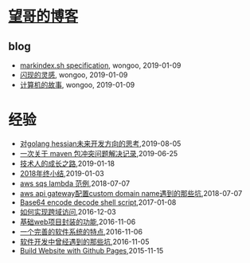 # [望哥的博客](http://blog.sisopipo.com)

## blog
* [markindex.sh specification](/markindex), wongoo, 2019-01-09
* [闪现的灵感](/flash-idea), wongoo, 2019-01-09
* [计算机的故事](/cs-stories), wongoo, 2019-01-09
# 经验
* [对golang hessian未来开发方向的思考](/2019/2019-08-05-hessian2-dev-plan),2019-08-05
* [一次关于 maven 包冲突问题解决记录](/2019/2019-06-25-maven-jar-conflict-record),2019-06-25
* [技术人的成长之路](/2019/2019-01-18-growth-road-for-technologist),2019-01-18
* [2018年终小结](/2019/2019-01-03-retrospect2018),2019-01-03
* [aws sqs lambda 范例](/2018/2018-07-07-aws-sqs-lambda-example),2018-07-07
* [aws api gateway配置custom domain name遇到的那些坑](/2018/2018-07-07-aws-apigw-custom-domain-name),2018-07-07
* [Base64 encode decode shell script](/2017/2017-01-08-base64-encode-decode-shell),2017-01-08
* [如何实现跨域访问](/2016/2016-12-03-cors-solution),2016-12-03
* [基础web项目封装的功能](/2016/2016-11-06-packaging-functions-in-base-web-project),2016-11-06
* [一个完善的软件系统的特点](/2016/2016-11-06-features-of-a-perfect-software),2016-11-06
* [软件开发中曾经遇到的那些坑](/2016/2016-11-05-the-holes-in-developing),2016-11-05
* [Build Website with Github Pages](/2015/2015-11-15-build-website-with-github-pages),2015-11-15
